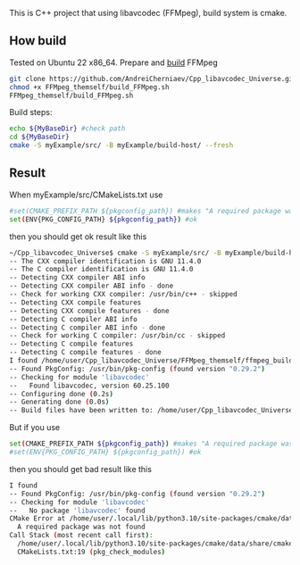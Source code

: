 This is C++ project that using libavcodec (FFMpeg), build system is cmake. 
## How build
Tested on Ubuntu 22 x86_64.
Prepare and [build](https://trac.ffmpeg.org/wiki/CompilationGuide/Ubuntu#FFmpeg) FFMpeg
```bash
git clone https://github.com/AndreiCherniaev/Cpp_libavcodec_Universe.git && MyBaseDir=${PWD}/Cpp_libavcodec_Universe && cd Cpp_libavcodec_Universe
chmod +x FFMpeg_themself/build_FFMpeg.sh
FFMpeg_themself/build_FFMpeg.sh
```
Build steps:
```bash
echo ${MyBaseDir} #check path
cd ${MyBaseDir}
cmake -S myExample/src/ -B myExample/build-host/ --fresh
```

## Result
When myExample/src/CMakeLists.txt use
```bash
#set(CMAKE_PREFIX_PATH ${pkgconfig_path}) #makes "A required package was not found"
set(ENV{PKG_CONFIG_PATH} ${pkgconfig_path}) #ok
```
then you should get ok result like this
```bash
~/Cpp_libavcodec_Universe$ cmake -S myExample/src/ -B myExample/build-host/ --fresh
-- The CXX compiler identification is GNU 11.4.0
-- The C compiler identification is GNU 11.4.0
-- Detecting CXX compiler ABI info
-- Detecting CXX compiler ABI info - done
-- Check for working CXX compiler: /usr/bin/c++ - skipped
-- Detecting CXX compile features
-- Detecting CXX compile features - done
-- Detecting C compiler ABI info
-- Detecting C compiler ABI info - done
-- Check for working C compiler: /usr/bin/cc - skipped
-- Detecting C compile features
-- Detecting C compile features - done
I found /home/user/Cpp_libavcodec_Universe/FFMpeg_themself/ffmpeg_build/lib/pkgconfig/
-- Found PkgConfig: /usr/bin/pkg-config (found version "0.29.2") 
-- Checking for module 'libavcodec'
--   Found libavcodec, version 60.25.100
-- Configuring done (0.2s)
-- Generating done (0.0s)
-- Build files have been written to: /home/user/Cpp_libavcodec_Universe/myExample/build-host
```
But if you use
```bash
set(CMAKE_PREFIX_PATH ${pkgconfig_path}) #makes "A required package was not found"
#set(ENV{PKG_CONFIG_PATH} ${pkgconfig_path}) #ok
```
then you should get bad result like this
```bash
I found 
-- Found PkgConfig: /usr/bin/pkg-config (found version "0.29.2") 
-- Checking for module 'libavcodec'
--   No package 'libavcodec' found
CMake Error at /home/user/.local/lib/python3.10/site-packages/cmake/data/share/cmake-3.26/Modules/FindPkgConfig.cmake:607 (message):
  A required package was not found
Call Stack (most recent call first):
  /home/user/.local/lib/python3.10/site-packages/cmake/data/share/cmake-3.26/Modules/FindPkgConfig.cmake:829 (_pkg_check_modules_internal)
  CMakeLists.txt:19 (pkg_check_modules)
```

